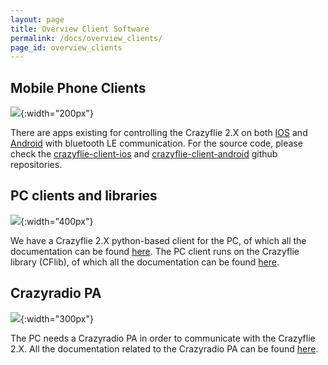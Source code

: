 ```yaml
---
layout: page
title: Overview Client Software
permalink: /docs/overview_clients/
page_id: overview_clients
---
```


Mobile Phone Clients
-----------------------
![](/images/documentation/overview/phone.png){:width="200px"}

There are apps existing for controlling the Crazyflie 2.X on both [IOS](https://apps.apple.com/us/app/crazyflie-2-0/id946151480) and [Android](https://play.google.com/store/apps/details?id=se.bitcraze.crazyfliecontrol2) with bluetooth LE communication. For the source code, please check the [crazyflie-client-ios](https://github.com/bitcraze/crazyflie2-ios-client) and [crazyflie-client-android](https://github.com/bitcraze/crazyflie-android-client) github repositories.



PC clients and libraries
-----------------------
![](/images/documentation/overview/pc.png){:width="400px"}

We have a Crazyflie 2.X python-based client for the PC, of which all the documentation can be found [here](/docs/crazyflie-clients-python/master/). The PC client runs on the Crazyflie library (CFlib), of which all the documentation can be found [here](/docs/crazyflie-lib-python/master/).

Crazyradio PA
-----------------------
![](/images/documentation/overview/crazyradiopa.png){:width="300px"}

The PC needs a Crazyradio PA in order to communicate with the Crazyflie 2.X. All the documentation related to the Crazyradio PA can be found [here](/docs/crazyradio-firmware/master/).
